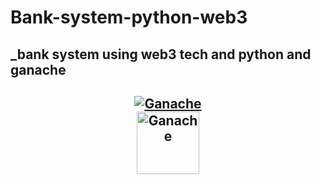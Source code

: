# Bank-system-python-web3

## _bank system using web3 tech and python and ganache
<h2 align="center">
  <a href="https://web3py.readthedocs.io/en/v5/" title="Ganache README.md"><img alt="Ganache" src="https://miro.medium.com/max/1194/1*XCUD4_6FdYaZgM4b8FbjUg.png" alt="python web3" /></a><br>
  <a href="#readme" title="Ganache README.md"><img alt="Ganache" src="https://trufflesuite.github.io/ganache/assets/img/ganache-logo-dark.svg" alt="Ganache" width="100"/></a>
</h2>
